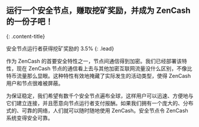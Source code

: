 ## 运行一个安全节点，赚取挖矿奖励，并成为 ZenCash 的一份子吧！
{: .content-title}

安全节点运行者获得挖矿奖励的 3.5%
{: .lead}

作为 ZenCash 的首要安全特性之一，节点间通信得到加密。我们已经部署该特性，现在 ZenCash 节点的通信看上去与其他加密互联网流量没什么区别，不像比特币流量那么显眼。这种特性有效地掩藏了实际发生的活动类型，使得 ZenCash 用户和节点很难被屏蔽。

为保证稳定，我们希望有数千个安全节点遍布全球，这样用户可以迅速、方便地与它们建立连接，并且愿意向节点运行者支付报酬。如果我们拥有一个庞大的、分布式的、可靠的网络，人们就可以随时随地使用 ZenCash。安全节点令 ZenCash 系统变得安全可靠。
